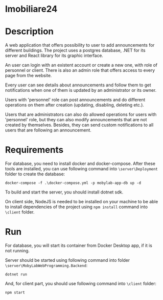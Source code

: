 # Imobiliare24

# Description

A web application that offers possibility to user to add announcements
for different buildings. The project uses a postgres database, .NET for
its server and React library for its graphic interface.

An user can login with an existent account or create a new one, with role of
personnel or client. There is also an admin role that offers access to
every page from the website.

Every user can see details about announcements and follow them to get
notifications when one of them is updated by an administrator or its owner.

Users with 'personnel' role can post announcements and do different operations
on them after creation (updating, disabling, deleting etc.).

Users that are administrators can also do allowed operations for users with
'personnel' role, but they can also modify announcements that are not created
by themselves. Besides, they can send custom notifications to all users that
are following an announcement.

# Requirements

For database, you need to install docker and docker-compose. After these tools
are installed, you can use following command into `\server\Deployment` folder
to create the database:

```
docker-compose -f .\docker-compose.yml -p mobylab-app-db up -d
```

To build and start the server, you should install dotnet sdk.

On client side, NodeJS is needed to be installed on your machine to be able to
install dependencies of the project using `npm install` command into
`\client` folder.

# Run

For database, you will start its container from Docker Desktop app, if it is
not running.

Server should be started using following command into folder
`\server\MobyLabWebProgramming.Backend`:
```
dotnet run
```

And, for client part, you should use following command into `\client` folder:

```
npm start
```